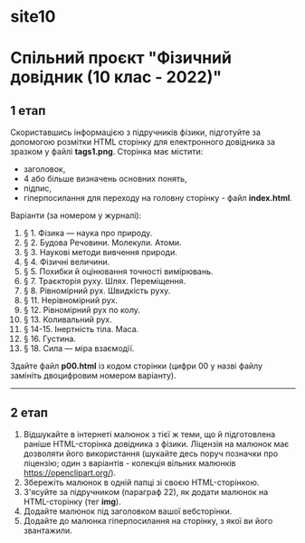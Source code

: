 # site10
# Спільний проєкт "Фізичний довідник (10 клас - 2022)"

## 1 етап

Скориставшись інформацією з підручників фізики, підготуйте за допомогою розмітки HTML сторінку для електронного довідника за зразком у файлі **tags1.png**. Сторінка має містити:

- заголовок,
- 4 або більше визначень основних понять,
- підпис,
- гіперпосилання для переходу на головну сторінку - файл **index.html**.

Варіанти (за номером у журналі):
01) § 1. Фізика — наука про природу.
02) § 2. Будова Речовини. Молекули. Атоми.
03) § 3. Наукові методи вивчення природи.
04) § 4. Фізичні величини.
05) § 5. Похибки й оцінювання точності вимірювань.
06) § 7. Траєкторія руху. Шлях. Переміщення.
07) § 8. Рівномірний рух. Швидкість руху.
08) § 11. Нерівномірний рух.
09) § 12. Рівномірний рух по колу.
10) § 13. Коливальний рух.
11) § 14-15. Інертність тіла. Маса.
12) § 16. Густина.
13) § 18. Сила — міра взаємодії.

Здайте файл **p00.html** із кодом сторінки (цифри 00 у назві файлу замініть двоцифровим номером варіанту).
____
## 2 етап

1) Відшукайте в інтернеті малюнок з тієї ж теми, що й підготовлена раніше HTML-сторінка довідника з фізики. Ліцензія на малюнок має дозволяти його використання (шукайте десь поруч позначки про ліцензію; один з варіантів - колекція вільних малюнків https://openclipart.org/).
2) Збережіть малюнок в одній папці зі своєю HTML-сторінкою.
3) З'ясуйте за підручником (параграф 22), як додати малюнок на HTML-сторінку (тег **img**).
4) Додайте малюнок під заголовком вашої вебсторінки.
5) Додайте до малюнка гіперпосилання на сторінку, з якої ви його звантажили.

